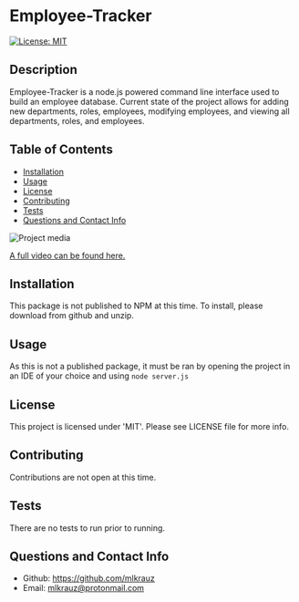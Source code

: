 # Employee-Tracker

[![License: MIT](https://img.shields.io/badge/License-MIT-yellow.svg)](https://opensource.org/licenses/MIT)

## Description
Employee-Tracker is a node.js powered command line interface used to build an employee database. Current state of the project allows for adding new departments, roles, employees, modifying employees, and viewing all departments, roles, and employees.

## Table of Contents
* [Installation](#installation)
* [Usage](#usage)
* [License](#license)
* [Contributing](#contributing)
* [Tests](#tests)
* [Questions and Contact Info](#questions-and-contact-info)

![Project media](./assets/Employee-Tracker.gif)

[A full video can be found here.](https://drive.google.com/file/d/1gXO9ZGGws2oRemJuhULZCSzwzhTOE1EV/view)

## Installation
This package is not published to NPM at this time. To install, please download from github and unzip.

## Usage
As this is not a published package, it must be ran by opening the project in an IDE of your choice and using ```node server.js```

## License
This project is licensed under 'MIT'. Please see LICENSE file for more info.

## Contributing
Contributions are not open at this time.

## Tests
There are no tests to run prior to running.

## Questions and Contact Info
* Github: https://github.com/mlkrauz
* Email: mlkrauz@protonmail.com